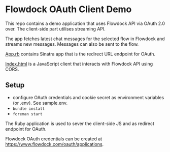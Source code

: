 # Flowdock OAuth Client Demo

This repo contains a demo application that uses Flowdock API via OAuth 2.0 over. The
client-side part utilises streaming API.

The app fetches latest chat messages for the selected flow in Flowdock and
streams new messages. Messages can also be sent to the flow.

[App.rb](https://github.com/flowdock/flowdock-oauth-demo/blob/master/app.rb)
contains Sinatra app that is the redirect URL endpoint for OAuth.

[Index.html](https://github.com/flowdock/flowdock-oauth-demo/blob/master/static/index.html)
is a JavaScript client that interacts with Flowdock API using CORS.

## Setup

 - configure OAuth credentials and cookie secret as environment variables
(or .env). See sample.env.
 - `bundle install`
 - `foreman start`

 The Ruby application is used to sever the client-side JS and as redirect
 endpoint for OAuth.

 Flowdock OAuth credentials can be created at
 https://www.flowdock.com/oauth/applications.
